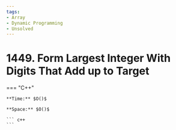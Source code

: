 ```yaml
---
tags:
- Array
- Dynamic Programming
- Unsolved
---
```



# 1449. Form Largest Integer With Digits That Add up to Target

=== "C++"

    **Time:** $O()$

    **Space:** $O()$

    ``` c++
    ```